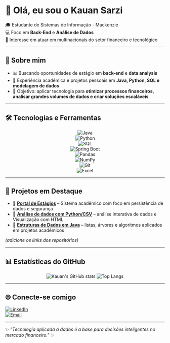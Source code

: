 # 👋 Olá, eu sou o Kauan Sarzi  

🎓 Estudante de Sistemas de Informação - Mackenzie  
💻 Foco em **Back-End** e **Análise de Dados**  
🏦 Interesse em atuar em multinacionais do setor financeiro e tecnológico  

---

## 🚀 Sobre mim
- 📊 Buscando oportunidades de estágio em **back-end** e **data analysis**  
- 🔧 Experiência acadêmica e projetos pessoais em **Java, Python, SQL e modelagem de dados**  
- 🎯 Objetivo: aplicar tecnologia para **otimizar processos financeiros, analisar grandes volumes de dados e criar soluções escaláveis**  

---

## 🛠️ Tecnologias e Ferramentas
<div align="center">

![Java](https://img.shields.io/badge/Java-ED8B00?style=for-the-badge&logo=openjdk&logoColor=white)  
![Python](https://img.shields.io/badge/Python-14354C?style=for-the-badge&logo=python&logoColor=yellow)  
![SQL](https://img.shields.io/badge/SQL-4479A1?style=for-the-badge&logo=mysql&logoColor=white)  
![Spring Boot](https://img.shields.io/badge/Spring_Boot-6DB33F?style=for-the-badge&logo=spring&logoColor=white)  
![Pandas](https://img.shields.io/badge/Pandas-150458?style=for-the-badge&logo=pandas&logoColor=white)  
![NumPy](https://img.shields.io/badge/Numpy-013243?style=for-the-badge&logo=numpy&logoColor=white)  
![Git](https://img.shields.io/badge/GIT-E44C30?style=for-the-badge&logo=git&logoColor=white)  
![Excel](https://img.shields.io/badge/Excel-217346?style=for-the-badge&logo=microsoft-excel&logoColor=white)  

</div>

---

## 📌 Projetos em Destaque
- 🔹 [**Portal de Estágios**](#) – Sistema acadêmico com foco em persistência de dados e segurança  
- 🔹 [**Análise de dados com Python/CSV**](#) – análise interativa de dados e Visualização com HTML
- 🔹 [**Estruturas de Dados em Java**](#) – listas, árvores e algoritmos aplicados em projetos acadêmicos  

*(adicione os links dos repositórios)*  

---

## 📊 Estatísticas do GitHub
<div align="center">
  
![Kauan's GitHub stats](https://github-readme-stats.vercel.app/api?username=kauansarzi&show_icons=true&include_all_commits=true&count_private=true&theme=tokyonight)
![Top Langs](https://github-readme-stats.vercel.app/api/top-langs/?username=kauansarzi&layout=compact&theme=tokyonight)  

</div>

---

## 🌐 Conecte-se comigo
[![LinkedIn](https://img.shields.io/badge/LinkedIn-Kauan%20Sarzi-blue?style=for-the-badge&logo=linkedin)](www.linkedin.com/in/kauan-sarzi)  
[![Email](https://img.shields.io/badge/Email-kauan.sarzi%40gmail.com-red?style=for-the-badge&logo=gmail&logoColor=white)](mailto:kauansarzi57@gmail.com)  

---

✨ _"Tecnologia aplicada a dados é a base para decisões inteligentes no mercado financeiro."_ ✨
